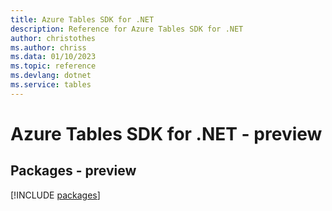 ```yaml
---
title: Azure Tables SDK for .NET
description: Reference for Azure Tables SDK for .NET
author: christothes
ms.author: chriss
ms.data: 01/10/2023
ms.topic: reference
ms.devlang: dotnet
ms.service: tables
---
```

# Azure Tables SDK for .NET - preview
## Packages - preview
[!INCLUDE [packages](tables-index.md)]